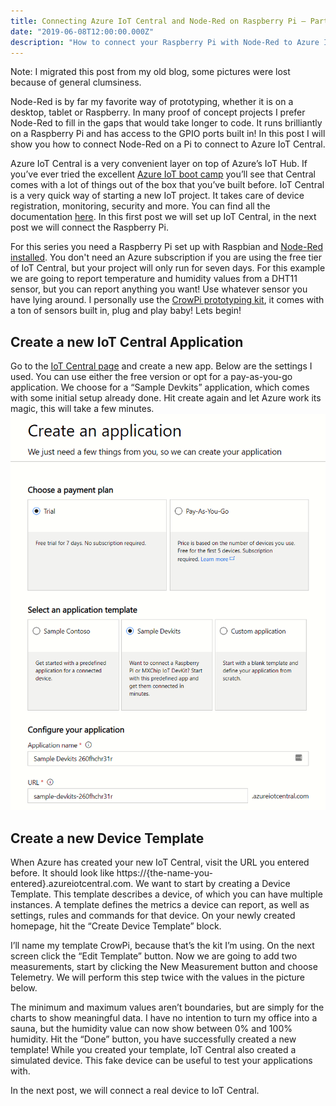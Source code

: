 ```yaml
---
title: Connecting Azure IoT Central and Node-Red on Raspberry Pi – Part 1
date: "2019-06-08T12:00:00.000Z"
description: "How to connect your Raspberry Pi with Node-Red to Azure IoT Central"
---
```


Note: I migrated this post from my old blog, some pictures were lost because of general clumsiness.

Node-Red is by far my favorite way of prototyping, whether it is on a desktop, tablet or Raspberry. In many proof of concept projects I prefer Node-Red to fill in the gaps that would take longer to code. It runs brilliantly on a Raspberry Pi and has access to the GPIO ports built in! In this post I will show you how to connect Node-Red on a Pi to connect to Azure IoT Central.

Azure IoT Central is a very convenient layer on top of Azure’s IoT Hub. If you’ve ever tried the excellent [Azure IoT boot camp](https://docs.microsoft.com/en-us/learn/browse/?products=azure-iot) you’ll see that Central comes with a lot of things out of the box that you’ve built before. IoT Central is a very quick way of starting a new IoT project. It takes care of device registration, monitoring, security and more. You can find all the documentation [here](https://docs.microsoft.com/en-us/azure/iot-central/). In this first post we will set up IoT Central, in the next post we will connect the Raspberry Pi.

For this series you need a Raspberry Pi set up with Raspbian and [Node-Red installed](https://nodered.org/docs/getting-started/raspberrypi). You don't need an Azure subscription if you are using the free tier of IoT Central, but your project will only run for seven days. For this example we are going to report temperature and humidity values from a DHT11 sensor, but you can report anything you want! Use whatever sensor you have lying around. I personally use the [CrowPi prototyping kit](https://www.kickstarter.com/projects/elecrow/crowpi-lead-you-go-from-zero-to-hero-with-raspberr), it comes with a ton of sensors built in, plug and play baby! Lets begin!

## Create a new IoT Central Application
Go to the [IoT Central page](https://apps.azureiotcentral.com/build) and create a new app. Below are the settings I used. You can use either the free version or opt for a pay-as-you-go application. We choose for a “Sample Devkits” application, which comes with some initial setup already done. Hit create again and let Azure work its magic, this will take a few minutes.
![Create an application](./new-application.png)

## Create a new Device Template
When Azure has created your new IoT Central, visit the URL you entered before. It should look like https://{the-name-you-entered}.azureiotcentral.com. We want to start by creating a Device Template. This template describes a device, of which you can have multiple instances. A template defines the metrics a device can report, as well as settings, rules and commands for that device. On your newly created homepage, hit the “Create Device Template” block.

I’ll name my template CrowPi, because that’s the kit I’m using. On the next screen click the “Edit Template” button. Now we are going to add two measurements, start by clicking the New Measurement button and choose Telemetry. We will perform this step twice with the values in the picture below.

The minimum and maximum values aren’t boundaries, but are simply for the charts to show meaningful data. I have no intention to turn my office into a sauna, but the humidity value can now show between 0% and 100% humidity. Hit the “Done” button, you have successfully created a new template! While you created your template, IoT Central also created a simulated device. This fake device can be useful to test your applications with.

In the next post, we will connect a real device to IoT Central.